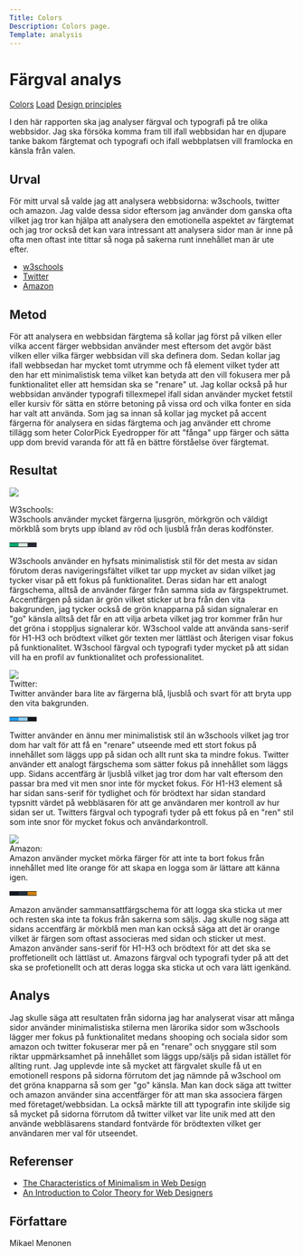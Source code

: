 ```yaml
---
Title: Colors
Description: Colors page.
Template: analysis
---
```


Färgval analys
=======================

<div class="links">
<a href="analysis/01_colors" class="active">Colors</a>
<a href="analysis/02_load">Load</a>
<a href="analysis/03_design_principles">Design principles</a>
</div>

<div class="text">
<p>
I den här rapporten ska jag analyser färgval och typografi på tre olika webbsidor. Jag ska försöka komma fram till ifall webbsidan
har en djupare tanke bakom färgtemat och typografi och ifall webbplatsen vill framlocka en känsla från valen.
</p>

<h2>Urval</h2>

<p>
För mitt urval så valde jag att analysera webbsidorna: w3schools, twitter och amazon. Jag valde dessa sidor eftersom jag använder dom
ganska ofta vilket jag tror kan hjälpa att analysera den emotionella aspektet av färgtemat och jag tror också det kan vara intressant att
analysera sidor man är inne på ofta men oftast inte tittar så noga på sakerna runt innehållet man är ute efter.
</p>

<ul>
    <li><a href="https://www.w3schools.com/" class="active">w3schools</a></li>
    <li><a href="https://twitter.com/home?lang=sv" class="active">Twitter</a></li>
    <li><a href="https://www.amazon.com/" class="active">Amazon</a></li>
</ul>

<h2>Metod</h2>

<p>
För att analysera en webbsidan färgtema så kollar jag först på vilken eller vilka accent färger webbsidan använder mest eftersom det
avgör bäst vilken eller vilka färger webbsidan vill ska definera dom. Sedan kollar jag ifall webbsedan har mycket tomt utrymme och få
element vilket tyder att den har ett minimalistisk tema vilket kan betyda att den vill fokusera mer på funktionalitet eller att hemsidan
ska se "renare" ut. Jag kollar också på hur webbsidan använder typografi tillexmepel ifall sidan använder mycket fetstil eller kursiv för
sätta en större betoning på vissa ord och vilka fonter en sida har valt att använda. Som jag sa innan så kollar jag mycket på accent färgerna
för analysera en sidas färgtema och jag använder ett chrome tillägg som heter ColorPick Eyedropper för att "fånga" upp färger och sätta upp
dom brevid varanda för att få en bättre förståelse över färgtemat.
</p>

<h2>Resultat</h2>
<div class="webpage">
    <img src="../image/w3schools.png">
</div>
<p>
W3schools:<br>
W3schools använder mycket färgerna ljusgrön, mörkgrön och väldigt mörkblå som bryts upp ibland av röd och ljusblå från deras kodfönster.
<table>
<tr>
<td style="background-color: #04AA6D">
<td style="background-color: #D9EEE1">
<td style="background-color: #282A35">
</tr>
</table>
W3schools använder en hyfsats minimalistisk stil för det mesta av sidan förutom deras navigeringsfältet vilket tar upp mycket av sidan
vilket jag tycker visar på ett fokus på funktionalitet. Deras sidan har ett analogt färgschema, alltså de använder färger från samma sida
av färgspektrumet. Accentfärgen på sidan är grön vilket sticker ut bra från den vita bakgrunden, jag tycker också de grön knapparna på sidan
signalerar en "go" känsla alltså det får en att vilja arbeta vilket jag tror kommer från hur det gröna i stoppljus signalerar kör.
W3school valde att använda sans-serif för H1-H3 och brödtext vilket gör texten mer lättläst och återigen visar fokus på funktionalitet.
W3school färgval och typografi tyder mycket på att sidan vill ha en profil av funktionalitet och professionalitet.
</p>
<div class="webpage">
    <img src="../image/twitter.png">
</div>
Twitter:<br>
Twitter använder bara lite av färgerna blå, ljusblå och svart för att bryta upp den vita bakgrunden.
<table>
<tr>
<td style="background-color: #1D9BF0">
<td style="background-color: #8ECDF7">
<td style="background-color: #0F1419">
</tr>
</table>
<p>
Twitter använder en ännu mer minimalistisk stil än w3schools vilket jag tror dom har valt för att få en "renare" utseende med ett stort fokus på
innehållet som läggs upp på sidan och allt runt ska ta mindre fokus. Twitter använder ett analogt färgschema som sätter fokus på innehållet som läggs
upp. Sidans accentfärg är ljusblå vilket jag tror dom har valt eftersom den passar bra med vit men snor inte för mycket fokus. För H1-H3 element så har
sidan sans-serif för tydlighet och för brödtext har sidan standard typsnitt värdet på webbläsaren för att ge användaren mer kontroll av hur sidan ser
ut. Twitters färgval och typografi tyder på ett fokus på en "ren" stil som inte snor för mycket fokus och användarkontroll.
</p>

<div class="webpage">
    <img src="../image/amazon.png">
</div>
Amazon:<br>
Amazon använder mycket mörka färger för att inte ta bort fokus från innehållet med lite orange för att skapa en logga som är lättare att känna igen.
<table>
<tr>
<td style="background-color: #131921">
<td style="background-color: #232F3E">
<td style="background-color: #D28006">
</tr>
</table>
<p>
Amazon använder sammansattfärgschema för att logga ska sticka ut mer och resten ska inte ta fokus från sakerna som säljs. Jag skulle nog säga att sidans
accentfärg är mörkblå men man kan också säga att det är orange vilket är färgen som oftast associeras med sidan och sticker ut mest. Amazon använder
sans-serif för H1-H3 och brödtext för att det ska se proffetionellt och lättläst ut. Amazons färgval och typografi tyder på att det ska se profetionellt
och att deras logga ska sticka ut och vara lätt igenkänd.
</p>
<h2>Analys</h2>

<p>
Jag skulle säga att resultaten från sidorna jag har analyserat visar att många sidor använder minimalistiska stilerna men lärorika sidor som w3schools
lägger mer fokus på funktionalitet medans shooping och sociala sidor som amazon och twitter fokuserar mer på en "renare" och snyggare stil som riktar
uppmärksamhet på innehållet som läggs upp/säljs på sidan istället för allting runt. Jag upplevde inte så mycket att färgvalet skulle få ut en emotionell
respons på sidorna förrutom det jag nämnde på w3school om det gröna knapparna så som ger "go" känsla. Man kan dock säga att twitter och amazon använder
sina accentfärger för att man ska associera färgen med företaget/webbsidan. La också märkte till att typografin inte skiljde sig så mycket på sidorna
förrutom då twitter vilket var lite unik med att den använde webbläsarens standard fontvärde för brödtexten vilket ger användaren mer val för utseendet. 
</p>

<h2>Referenser</h2>

<p>
<ul>
    <li><a href="https://www.nngroup.com/articles/characteristics-minimalism/" class="active">The Characteristics of Minimalism in Web Design</a></li>
    <li><a href="https://webdesign.tutsplus.com/articles/an-introduction-to-color-theory-for-web-designers--webdesign-1437" class="active">An Introduction to Color Theory for Web Designers</a></li>
</ul>
</p>

<h2>Författare</h2>

<p>
Mikael Menonen
</p>
</div>